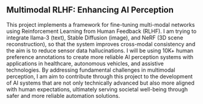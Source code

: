 ## Multimodal RLHF: Enhancing AI Perception
This project implements a framework for fine-tuning multi-modal networks using Reinforcement Learning from Human Feedback (RLHF). I am trying to integrate llama-3 (text), Stable Diffusion (image), and NeRF (3D scene reconstruction), so that the system improves cross-modal consistency and the aim is to reduce sensor data hallucinations. 
I will be using 10K+ human preference annotations to create more reliable AI perception systems with applications in healthcare, autonomous vehicles, and assistive technologies. By addressing fundamental challenges in multimodal perception, I am aim to contribute through this project to the development of AI systems that are not only technically advanced but also more aligned with human expectations, ultimately serving societal well-being through safer and more reliable automation solutions.
